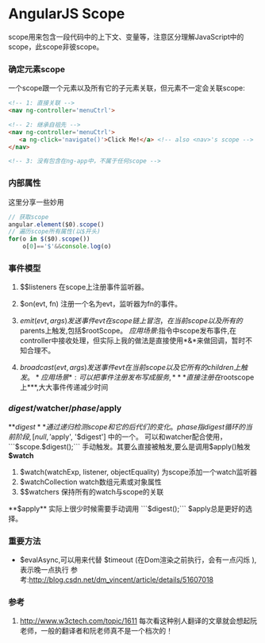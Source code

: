 # AngularJS Scope
scope用来包含一段代码中的上下文、变量等，注意区分理解JavaScript中的scope，此scope非彼scope。


### 确定元素scope
一个scope跟一个元素以及所有它的子元素关联，但元素不一定会关联scope:

```html
<!-- 1: 直接关联 --> 
<nav ng-controller='menuCtrl'>

<!-- 2: 继承自祖先 --> 
<nav ng-controller='menuCtrl'>
   <a ng-click='navigate()'>Click Me!</a> <!-- also <nav>'s scope -->
</nav>

<!-- 3: 没有包含在ng-app中，不属于任何scope --> 
```

### 内部属性
这里分享一些妙用

```javascript
// 获取scope
angular.element($0).scope()
// 遍历scope所有属性(以$开头)
for(o in $($0).scope())
    o[0]=='$'&&console.log(o)
```


### 事件模型
1. $$listeners
  在scope上注册事件监听器。

2. $on(evt, fn)
  注册一个名为evt，监听器为fn的事件。

3. $emit(evt, args) 发送事件 evt
  在scope链上冒泡，在当前scope以及所有的$parents上触发,包括$rootScope。
  *应用场景*:指令中scope发布事件,在controller中接收处理，但实际上我的做法是直接使用*&*来做回调，暂时不知合理不。

4. $broadcast(evt, args) 发送事件 evt
  在当前scope 以及它 所有的 children 上触发。
  *应用场景*:可以把事件注册发布写成服务,***直接注册在$rootscope上***,大大事件传递减少时间


### $digest/$watcher/$phase/$apply
**$digest**  
通过递归检测scope和它的后代们的变化。$$phase指digest循环的当前阶段,[null, '$apply', '$digest'] 中的一个。
可以和watcher配合使用，```$scope.$digest();``` 手动触发。其要么直接被触发,要么是调用$apply()触发
**$watch**  
1. $watch(watchExp, listener, objectEquality) 为scope添加一个watch监听器
2. $watchCollection watch数组元素或对象属性
3. $$watchers 保持所有的watch与scope的关联  

**$apply**  
实际上很少时候需要手动调用 ```$digest();``` $apply总是更好的选择。


### 重要方法
* $evalAsync,可以用来代替 $timeout (在Dom渲染之前执行，会有一点闪烁 ),表示晚一点执行
  参考:http://blog.csdn.net/dm_vincent/article/details/51607018


###  参考
1. http://www.w3ctech.com/topic/1611
  每次看这种别人翻译的文章就会想起阮老师，一般的翻译者和阮老师真不是一个档次的！

